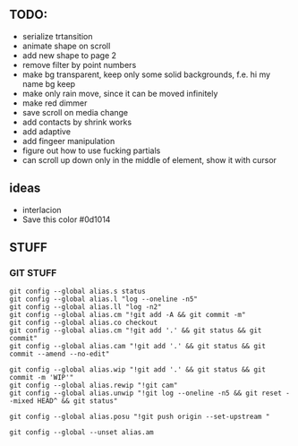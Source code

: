 ## TODO:

- serialize trtansition
- animate shape on scroll
- add new shape to page 2
- remove filter by point numbers
- make bg transparent, keep only some solid backgrounds, f.e. hi my name bg keep
- make only rain move, since it can be moved infinitely
- make red dimmer
- save scroll on media change
- add contacts by shrink works
- add adaptive
- add fingeer manipulation
- figure out how to use fucking partials
- can scroll up down only in the middle of element, show it with cursor

## ideas

- interlacion
- Save this color #0d1014

## STUFF

### GIT STUFF

    git config --global alias.s status
    git config --global alias.l "log --oneline -n5"
    git config --global alias.ll "log -n2"
    git config --global alias.cm "!git add -A && git commit -m"
    git config --global alias.co checkout
    git config --global alias.cm "!git add '.' && git status && git commit"
    git config --global alias.cam "!git add '.' && git status && git commit --amend --no-edit"

    git config --global alias.wip "!git add '.' && git status && git commit -m 'WIP'"
    git config --global alias.rewip "!git cam"
    git config --global alias.unwip "!git log --oneline -n5 && git reset --mixed HEAD^ && git status"

    git config --global alias.posu "!git push origin --set-upstream "

    git config --global --unset alias.am
